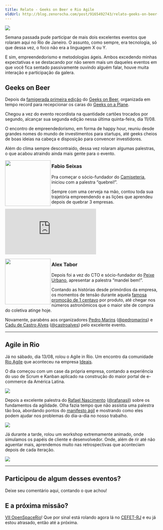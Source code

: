 ```yaml
---
title: Relato - Geeks on Beer e Rio Agile
oldUrl: http://blog.zenorocha.com/post/9165492743/relato-geeks-on-beer-e-rio-agile
---
```


<p><img src="http://media.tumblr.com/tumblr_lpx7s22Si51qe3219.png"/></p>

<p>Semana passada pude participar de mais dois excelentes eventos que rolaram aqui no Rio de Janeiro. O assunto, como sempre, era tecnologia, só que dessa vez, o foco não era a linguagem X ou Y.</p>

<p>E sim, empreendedorismo e metodologias ágeis. Ambos excedendo minhas expectativas e se destacando por não serem mais um daqueles eventos em que você fica sentado passivamente ouvindo alguém falar, houve muita interação e participação da galera.</p>

<!-- more -->

<h2>Geeks on Beer</h2>

<p>Depois da <a href="http://pedromarins.com/horaextra-geeks-on-beer-meet-geeks-on-a-plane/" target="_blank">famigerada primeira edição</a> do <a href="http://geeksonbeer.org/" target="_blank">Geeks on Beer</a>, organizada em tempo record para recepcionar os caras do <a href="http://geeksonaplane.com/" target="_blank">Geeks on a Plane</a>.</p>

<p>Chegou a vez do evento recordista na quantidade cartões trocados por segundo, alcançar sua segunda edição nessa última quinta-feira, dia 11/08.</p>

<p>O encontro de empreendedorismo, em forma de happy hour, reuniu desde grandes nomes do mundo de investimentos para startups, até geeks cheios de boas ideias na cabeça e disposição para convencer investidores.</p>

<p>Além do clima sempre descontraído, dessa vez rolaram algumas palestras, o que acabou atraindo ainda mais gente para o evento.</p>

<p><img align="left" width="150" src="http://media.tumblr.com/tumblr_lq77w1ZyPU1qe3219.jpg"/></p>

<h3><strong>Fabio Seixas</strong></h3>

<p>Pra começar o sócio-fundador do <a href="http://www.camiseteria.com/" target="_blank">Camiseteria</a>, iniciou com a palestra &#8220;quebrei!&#8221;. </p>

<p>Sempre com uma cerveja na mão, contou toda sua trajetória empreendendo e as lições que aprendeu depois de quebrar 3 empresas.</p>

<div class="video-wrap">
  <iframe src="http://www.slideshare.net/slideshow/embed_code/8856171" frameborder="0" allowfullscreen="true">
  </iframe>
</div>

<p><img src="http://media.tumblr.com/tumblr_lq78e5Uo2M1qe3219.jpg" width="150" align="left"/></p>

<h3><strong>Alex Tabor</strong></h3>

<p>Depois foi a vez do CTO e sócio-fundador do <a href="http://www.peixeurbano.com.br/" target="_blank">Peixe Urbano</a>, apresentar a palestra &#8220;mandei bem!&#8221;.</p>

<p>Contando as histórias desde primórdios da empresa, os momentos de tensão durante aquela <a href="http://idgnow.uol.com.br/internet/2011/03/31/promocao-de-cupons-a-1-centavo-derruba-site-do-peixe-urbano/" target="_blank">famosa promoção de 1 centavo</a> por produto, até chegar nos números astronômicos que o maior site de compra do coletiva atinge hoje.</p>

<p>Novamente, parabéns aos organizadores <a href="http://pedromarins.com" target="_blank">Pedro Marins</a> (<a href="http://twitter.com/#!/pedromarins" target="_blank">@pedromarins</a>) e <a href="http://www.beesoffice.com/site/" target="_blank">Cadu de Castro Alves</a> (<a href="http://twitter.com/#!/castroalves" target="_blank">@castroalves</a>) pelo excelente evento.</p>

<hr><h2>Agile in Rio</h2>

<p>Já no sábado, dia 13/08, rolou o Agile in Rio. Um encontro da comunidade <a href="http://rioagile.com.br/" target="_blank">Rio Agile</a> que aconteceu na empresa <a href="http://www.ideais.com.br/" target="_blank">Ideais</a>. </p>

<p>O dia começou com um case da própria empresa, contando a experiência do uso de Scrum e Kanban aplicado na construção do maior portal de e-commerce da América Latina.</p>

<p><img src="http://media.tumblr.com/tumblr_lqbsewoGtM1qe3219.jpg"/></p>

<p>Depois a excelente palestra do <a href="http://rafanascimento.wordpress.com/" target="_blank">Rafael Nascimento</a> (<a href="http://twitter.com/#!/rafanasil" target="_blank">@rafanasil</a>) sobre os fundamentos da agilidade. Olha fazia tempo que não assistia uma palestra tão boa, abordando pontos do <a href="http://agilemanifesto.org/iso/ptbr/" target="_blank">manifesto ágil</a> e mostrando como eles podem ajudar nos problemas do dia-a-dia no nosso trabalho.</p>

<p><img src="http://media.tumblr.com/tumblr_lqbs8z1g3l1qe3219.jpg"/></p>

<p>Já durante a tarde, rolou um workshop extremamente animado, onde simulamos os papéis de cliente e desenvolvedor. Onde, além de rir até não aguentar mais, aprendemos muito nas retrospectivas que aconteciam depois de cada iteração.</p>

<p><img src="http://media.tumblr.com/tumblr_lqbsf6Jgcb1qe3219.jpg"/></p>

<hr><h2>Participou de algum desses eventos?</h2>

<p>Deixe seu comentário aqui, contando o que achou!</p>

<h2>E a próxima missão?</h2>

<p><a href="http://openspacerio.org/" target="_blank">VII OpenSpaceRio</a>! Que por sinal está rolando agora lá no <a href="http://portal.cefet-rj.br/" target="_blank">CEFET-RJ</a> e eu já estou atrasado, então até a próxima.</p>
